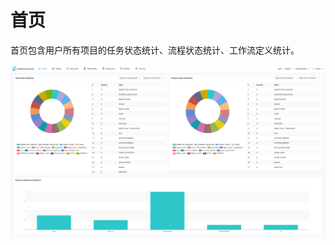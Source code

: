# 首页

首页包含用户所有项目的任务状态统计、流程状态统计、工作流定义统计。

![homepage](../../../img/new_ui/dev/homepage/homepage.png)
